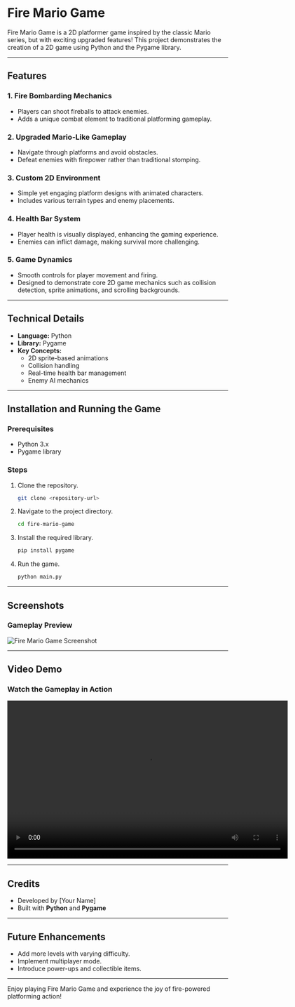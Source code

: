 # Fire Mario Game

Fire Mario Game is a 2D platformer game inspired by the classic Mario series, but with exciting upgraded features! This project demonstrates the creation of a 2D game using Python and the Pygame library.

---

## Features

### 1. **Fire Bombarding Mechanics**

- Players can shoot fireballs to attack enemies.
- Adds a unique combat element to traditional platforming gameplay.

### 2. **Upgraded Mario-Like Gameplay**

- Navigate through platforms and avoid obstacles.
- Defeat enemies with firepower rather than traditional stomping.

### 3. **Custom 2D Environment**

- Simple yet engaging platform designs with animated characters.
- Includes various terrain types and enemy placements.

### 4. **Health Bar System**

- Player health is visually displayed, enhancing the gaming experience.
- Enemies can inflict damage, making survival more challenging.

### 5. **Game Dynamics**

- Smooth controls for player movement and firing.
- Designed to demonstrate core 2D game mechanics such as collision detection, sprite animations, and scrolling backgrounds.

---

## Technical Details

- **Language:** Python
- **Library:** Pygame
- **Key Concepts:**
  - 2D sprite-based animations
  - Collision handling
  - Real-time health bar management
  - Enemy AI mechanics

---

## Installation and Running the Game

### Prerequisites

- Python 3.x
- Pygame library

### Steps

1. Clone the repository.
   ```bash
   git clone <repository-url>
   ```
2. Navigate to the project directory.
   ```bash
   cd fire-mario-game
   ```
3. Install the required library.
   ```bash
   pip install pygame
   ```
4. Run the game.
   ```bash
   python main.py
   ```

---

## Screenshots

### Gameplay Preview

![Fire Mario Game Screenshot](./assets/screenshot.png)

---

## Video Demo

### Watch the Gameplay in Action

<video width="640" height="360" controls>
  <source src="./demo-video/demo.mp4" type="video/mp4">
  Your browser does not support the video tag.
</video>

---

## Credits

- Developed by [Your Name]
- Built with **Python** and **Pygame**

---

## Future Enhancements

- Add more levels with varying difficulty.
- Implement multiplayer mode.
- Introduce power-ups and collectible items.

---

Enjoy playing Fire Mario Game and experience the joy of fire-powered platforming action!
